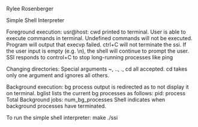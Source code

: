 Rylee Rosenberger

Simple Shell Interpreter

Foreground execution:
usr@host: cwd printed to terminal.
User is able to execute commands in terminal.
Undefined commands will not be executed. Program will output that execvp failed.
ctrl+C will not terminate the ssi.
If the user input is empty (e.g. \n), the shell will continue to prompt the user.
SSI responds to control+C to stop long-running processes like ping

Changing directories:
Special arguments ~, .., ., cd all accepted.
cd takes only one argument and ignores all others.

Background execution:
bg process output is redirected as to not display it on terminal.
bglist lists the current bg processes as follows:
pid: process
Total Background jobs: num_bg_processes
Shell indicates when background processes have terminated.

To run the simple shell interpreter:
make
./ssi
